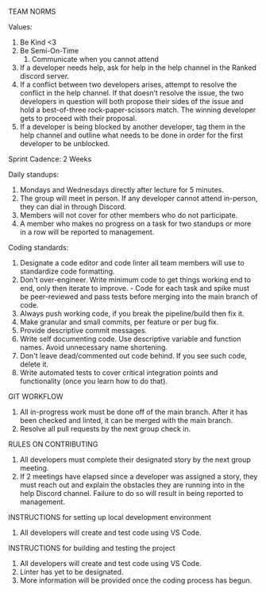 ﻿TEAM NORMS


Values:
1. Be Kind <3
2. Be Semi-On-Time
   1. Communicate when you cannot attend
3. If a developer needs help, ask for help in the help channel in the Ranked discord server. 
4. If a conflict between two developers arises, attempt to resolve the conflict in the help channel. If that doesn’t resolve the issue, the two developers in question will both propose their sides of the issue and hold a best-of-three rock-paper-scissors match. The winning developer gets to proceed with their proposal. 
5. If a developer is being blocked by another developer, tag them in the help channel and outline what needs to be done in order for the first developer to be unblocked.


Sprint Cadence: 2 Weeks


Daily standups:
1. Mondays and Wednesdays directly after lecture for 5 minutes.
2. The group will meet in person. If any developer cannot attend in-person, they can dial in through Discord. 
3. Members will not cover for other members who do not participate. 
4. A member who makes no progress on a task for two standups or more in a row will be reported to management.


Coding standards:
1. Designate a code editor and code linter all team members will use to standardize code formatting.
2. Don't over-engineer. Write minimum code to get things working end to end, only then iterate to improve. - Code for each task and spike must be peer-reviewed and pass tests before merging into the main branch of code.
3. Always push working code, if you break the pipeline/build then fix it.
4. Make granular and small commits, per feature or per bug fix.
5. Provide descriptive commit messages.
6. Write self documenting code. Use descriptive variable and function names. Avoid unnecessary name shortening.
7. Don't leave dead/commented out code behind. If you see such code, delete it.
8. Write automated tests to cover critical integration points and functionality (once you learn how to do that).




GIT WORKFLOW
1. All in-progress work must be done off of the main branch. After it has been checked and linted, it can be merged with the main branch.
2. Resolve all pull requests by the next group check in.


RULES ON CONTRIBUTING
1. All developers must complete their designated story by the next group meeting.
2. If 2 meetings have elapsed since a developer was assigned a story, they must reach out and explain the obstacles they are running into in the help Discord channel. Failure to do so will result in being reported to management. 


INSTRUCTIONS for setting up local development environment
1. All developers will create and test code using VS Code.


INSTRUCTIONS for building and testing the project
1. All developers will create and test code using VS Code.
2. Linter has yet to be designated.
3. More information will be provided once the coding process has begun.